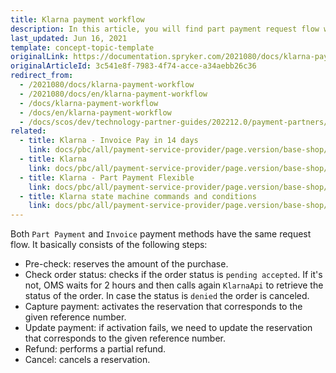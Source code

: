```yaml
---
title: Klarna payment workflow
description: In this article, you will find part payment request flow with Klarna.
last_updated: Jun 16, 2021
template: concept-topic-template
originalLink: https://documentation.spryker.com/2021080/docs/klarna-payment-workflow
originalArticleId: 3c541e8f-7983-4f74-acce-a34aebb26c36
redirect_from:
  - /2021080/docs/klarna-payment-workflow
  - /2021080/docs/en/klarna-payment-workflow
  - /docs/klarna-payment-workflow
  - /docs/en/klarna-payment-workflow
  - /docs/scos/dev/technology-partner-guides/202212.0/payment-partners/klarna/klarna-payment-workflow.html
related:
  - title: Klarna - Invoice Pay in 14 days
    link: docs/pbc/all/payment-service-provider/page.version/base-shop/third-party-integrations/klarna/klarna-invoice-pay-in-14-days.html
  - title: Klarna
    link: docs/pbc/all/payment-service-provider/page.version/base-shop/third-party-integrations/klarna/klarna.html
  - title: Klarna - Part Payment Flexible
    link: docs/pbc/all/payment-service-provider/page.version/base-shop/third-party-integrations/klarna/klarna-part-payment-flexible.html
  - title: Klarna state machine commands and conditions
    link: docs/pbc/all/payment-service-provider/page.version/base-shop/third-party-integrations/klarna/klarna-state-machine-commands-and-conditions.html
---
```


Both `Part Payment` and `Invoice` payment methods have the same request flow. It basically consists of the following steps:
* Pre-check: reserves the amount of the purchase.
* Check order status: checks if the order status is `pending accepted`. If it's not, OMS waits for 2 hours and then calls again `KlarnaApi` to retrieve the status of the order. In case the status is `denied` the order is canceled.
* Capture payment: activates the reservation that corresponds to the given reference number.
* Update payment: if activation fails, we need to update the reservation that corresponds to the given reference number.
* Refund: performs a partial refund.
* Cancel: cancels a reservation.
